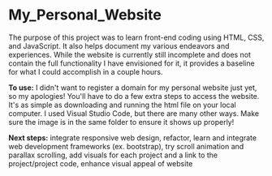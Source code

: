 # My_Personal_Website

The purpose of this project was to learn front-end coding using HTML, CSS, and JavaScript. It also helps document my various endeavors and experiences. While the website is currently still incomplete and does not contain the full functionality I have envisioned for it, it provides a baseline for what I could accomplish in a couple hours. 

**To use:** I didn't want to register a domain for my personal website just yet, so my apologies! You'll have to do a few extra steps to access the website. It's as simple as downloading and running the html file on your local computer. I used Visual Studio Code, but there are many other ways. Make sure the image is in the same folder to ensure it shows up properly!

**Next steps:** integrate responsive web design, refactor, learn and integrate web development frameworks (ex. bootstrap), try scroll animation and parallax scrolling, add visuals for each project and a link to the project/project code, enhance visual appeal of website
